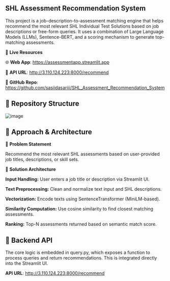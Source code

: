 ## SHL Assessment Recommendation System

This project is a job-description-to-assessment matching engine that helps recommend the most relevant SHL Individual Test Solutions based on job descriptions or free-form queries. It uses a combination of Large Language Models (LLMs), Sentence-BERT, and a scoring mechanism to generate top-matching assessments.

🔗 **Live Resources**

🌐 **Web App**: https://assessmentapp.streamlit.app

🔌 **API URL**: http://3.110.124.223:8000/recommend

📂 **GitHub Repo**: https://github.com/sasiidasariii/SHL_Assessment_Recommendation_System


## 📁 Repository Structure

![image](https://github.com/user-attachments/assets/78ad5eb1-d62b-4f69-a3aa-c50bd565d0d6)



## 🧠 Approach & Architecture

📌 **Problem Statement**

Recommend the most relevant SHL assessments based on user-provided job titles, descriptions, or skill sets.

🔧 **Solution Architecture**

**Input Handling:** User enters a job title or description via Streamlit UI.

**Text Preprocessing:** Clean and normalize text input and SHL descriptions.

**Vectorization:** Encode texts using SentenceTransformer (MiniLM-based).

**Similarity Computation:** Use cosine similarity to find closest matching assessments.

**Ranking:** Top-N assessments returned based on semantic match score.

## 🔄 Backend API

The core logic is embedded in query.py, which exposes a function to process queries and return recommendations. This is integrated directly into the Streamlit UI.

**API URL**: http://3.110.124.223:8000/recommend



